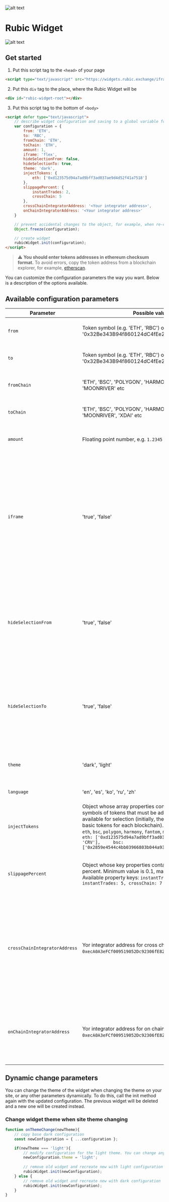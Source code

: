 ![alt text](https://github.com/Cryptorubic/rubic-frontend/blob/master/src/assets/images/rubic-logo.svg "Rubic — Multichain DeFi platform")

# Rubic Widget


![alt text](https://github.com/Cryptorubic/rubic-widget/blob/master/src/assets/iframe.png "")


## Get started

1. Put this script tag to the `<head>` of your page 
```html
<script type="text/javascript" src="https://widgets.rubic.exchange/iframe/bundle.min.js"></script>
```

2. Put this `div` tag to the place, where the Rubic Widget will be
```html
<div id="rubic-widget-root"></div>
```

3. Put this script tag to the bottom of `<body>`
```html
<script defer type="text/javascript">
    // describe widget configuration and saving to a global variable for future use
    var configuration = {
        from: 'ETH',
        to: 'RBC',
        fromChain: 'ETH',
        toChain: 'ETH',
        amount: 1,
        iframe: 'flex',
        hideSelectionFrom: false,
        hideSelectionTo: true,
        theme: 'dark',
        injectTokens: {
            eth: ['0xd123575d94a7ad9bff3ad037ae9d4d52f41a7518']
        },
        slippagePercent: {
            instantTrades: 2,
            crossChain: 5
        },
        crossChainIntegratorAddress: '<Your integrator address>',
        onChainIntegratorAddress: '<Your integrator address>'
    }

    // prevent accidental changes to the object, for example, when re-creating a widget for another theme
    Object.freeze(configuration);

    // create widget
    rubicWidget.init(configuration);
</script>
```

> ⚠️ **You should enter tokens addresses in ethereum checksum format.** To avoid errors, copy the token address from a blockchain explorer, for example, [etherscan](https://etherscan.io/).

You can customize the configuration parameters the way you want. Below is a description of the options available.

## Available configuration parameters

| Parameter                     | Possible values                                                                                                                                                                                                                                                                                                                                                                                                                                 | Default | Description                                                                                                                                                                                                             |
|-------------------------------|-------------------------------------------------------------------------------------------------------------------------------------------------------------------------------------------------------------------------------------------------------------------------------------------------------------------------------------------------------------------------------------------------------------------------------------------------|---------|-------------------------------------------------------------------------------------------------------------------------------------------------------------------------------------------------------------------------|
| `from`                        | Token symbol (e.g. 'ETH', 'RBC') or address (e.g. '0x32Be343B94f860124dC4fEe278FDCBD38C102D88')                                                                                                                                                                                                                                                                                                                                                 | `ETH`   | Can be used to specify tokens to trade.                                                                                                                                                                                 |
| `to`                          | Token symbol (e.g. 'ETH', 'RBC') or address (e.g. '0x32Be343B94f860124dC4fEe278FDCBD38C102D88')                                                                                                                                                                                                                                                                                                                                                 | `RBC`   | Can be used to specify tokens to trade.                                                                                                                                                                                 |
| `fromChain`                   | 'ETH', 'BSC', 'POLYGON', 'HARMONY', 'FANTOM', 'MOONRIVER' etc                                                                                                                                                                                                                                                                                                                                                                                   | `ETH`   | Can be used to specify chain to trade.                                                                                                                                                                                  |
| `toChain`                     | 'ETH', 'BSC', 'POLYGON', 'HARMONY', 'FANTOM', 'MOONRIVER', 'XDAI' etc                                                                                                                                                                                                                                                                                                                                                                           | `ETH`   | Can be used to specify chain to trade.                                                                                                                                                                                  |
| `amount`                      | Floating point number, e.g. `1.2345`                                                                                                                                                                                                                                                                                                                                                                                                            | `1`     | Can be used to specify base trade amount.                                                                                                                                                                               |
| `iframe`                      | 'true', 'false'                                                                                                                                                                                                                                                                                                                                                                                                                                 | `flex`  | Can be used to specify widget appearance. flex -- the widget adjusts to the rubic-widget-rootcontainer size: if the width of the container is less than 1180px, then the widget is vertical, otherwise it is horizontal |
| `hideSelectionFrom`           | 'true', 'false'                                                                                                                                                                                                                                                                                                                                                                                                                                 | `false` | Allows you to block the selection of tokens on the form. Thus, it will be possible to exchange only the tokens specified in the parameters.                                                                             |
| `hideSelectionTo`             | 'true', 'false'                                                                                                                                                                                                                                                                                                                                                                                                                                 | `true`  | Allows you to block the selection of tokens on the form. Thus, it will be possible to exchange only the tokens specified in the parameters.                                                                             |
| `theme`                       | 'dark', 'light'                                                                                                                                                                                                                                                                                                                                                                                                                                 | `dark`  | Can be used to specify the theme of the visual design.                                                                                                                                                                  |
| `language`                    | 'en', 'es', 'ko', 'ru', 'zh'                                                                                                                                                                                                                                                                                                                                                                                                                    | `en`    | Allows you to set widget language.                                                                                                                                                                                      |
| `injectTokens`                | Object whose array properties contain addresses or symbols of tokens that must be added to the list of tokens available for selection (initially, the list contains only a few basic tokens for each blockchain). Available property keys: `eth`, `bsc`, `polygon`, `harmony`, `fantom`, `moonriver`  e.g.  ``` {     eth: ['0xd123575d94a7ad9bff3ad037ae9d4d52f41a7518', 'CRV'],     bsc: ['0x2859e4544c4bb03966803b044a93563bd2d0dd4d'] } ``` | `{}`    | Allows you to add your tokens to the tokens selection list inside widget.                                                                                                                                               |
| `slippagePercent`             | Object whose key properties contain default slippage percent. Minimum value is 0.1, maximum value is 50. Available property keys: `instantTrades`, `crossChain`, e.g. ```{ instantTrades: 5, crossChain: 7 }```                                                                                                                                                                                                                                 | `{}`    | Allows you to set default slippage for Instant Trades and Multi-Chain swaps.                                                                                                                                            |
| `crossChainIntegratorAddress` | Yor integrator address for cross chain fee (e.g. `0xecA0A3eFCf009519052Dc92306fE821b9c7A32A2`)                                                                                                                                                                                                                                                                                                                                                  | not set | Allows you to charge fee from every swap, means fee percent (e.g. 0.1 is 0.1%). Not required. If not set, swaps will be without fee. If set, property feeTarget must be set too.                                        |
| `onChainIntegratorAddress`    | Yor integrator address for on chain fee (e.g. `0xecA0A3eFCf009519052Dc92306fE821b9c7A32A2`)                                                                                                                                                                                                                                                                                                                                                     | not set | Target address to charge fee to. Not required if fee property not set. If set, property fee must be set too.                                                                                                            |


## Dynamic change parameters
You can change the theme of the widget when changing the theme on your site, or any other parameters dynamically.
To do this, call the init method again with the updated configuration. The previous widget will be deleted and a new one will be created instead.

### Change widget theme when site theme changing
```javascript
function onThemeChange(newTheme){
    // copy base dark configuration
    const newConfiguration = { ...configuration };

    if(newTheme === 'light'){
        // modify configuration for the light theme. You can change any properties
        newConfiguration.theme = 'light';
        
        // remove old widget and recreate new with light configuration
        rubicWidget.init(newConfiguration);
    } else {
        // remove old widget and recreate new with dark configuration
        rubicWidget.init(newConfiguration);
    }
}
```
